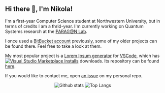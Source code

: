 ## Hi there 👋, I'm Nikola!

I'm a first-year Computer Science student at Northwestern University, but in terms of credits I am a thrid-year. I'm currently working on Quantum Systems research at the [PARAG@N Lab](http://paragon.cs.northwestern.edu).

I once used a [BitBucket account](https://bitbucket.org/NinoMaruszewski) previously, some of my older projects can be found there. Feel free to take a look at them.

My most popular project is a [Lorem Ipsum generator](https://marketplace.visualstudio.com/items?itemName=MrAwesomeRocks.lipsum-generator) for [VSCode](https://code.visualstudio.com), which has [![Visual Studio Marketplace Installs](https://img.shields.io/visual-studio-marketplace/i/mrawesomerocks.lipsum-generator?color=none&label=%20&style=flat-square)](https://marketplace.visualstudio.com/items?itemName=MrAwesomeRocks.lipsum-generator) downloads. Its repository can be found [here](https://github.com/egelja/vscode-lorem-ipsum).

If you would like to contact me, open [an issue](https://github.com/egelja/egelja/issues) on my personal repo.

<div align="center">
  
  ![Github stats](https://github-readme-stats.vercel.app/api?username=egelja&count_private=true&show_icons=true&theme=dracula&hide_border=true&line_height=20)
  ![Top Langs](https://github-readme-stats.vercel.app/api/top-langs/?username=egelja&theme=dracula&hide_border=true&layout=compact&exclude_repo=caelus-cml,caelus-CPL,mrawesomerocks.github.io)
  
</div>


<!--
**MrAwesomeRocks/MrAwesomeRocks** is a ✨ _special_ ✨ repository because its `README.md` (this file) appears on your GitHub profile.

Here are some ideas to get you started:

- 🔭 I’m currently working on ...
- 🌱 I’m currently learning ...
- 👯 I’m looking to collaborate on ...
- 🤔 I’m looking for help with ...
- 💬 Ask me about ...
- 📫 How to reach me: ...
- 😄 Pronouns: ...
- ⚡ Fun fact: ...
-->
